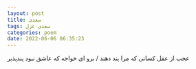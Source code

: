 ```yaml
---
layout: post
title: سعدی
tags: سعدی غزل
categories: poem
date: 2022-06-06 06:35:23
---
```


عجب از عقل کسانی که مرا پند دهند / برو ای خواجه که عاشق نبود پندپذیر
